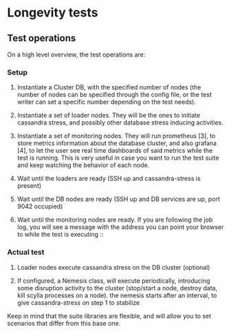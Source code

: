 # Longevity tests

## Test operations

On a high level overview, the test operations are:

### Setup

1) Instantiate a Cluster DB, with the specified number of nodes (the number
   of nodes can be specified through the config file, or the test writer can
   set a specific number depending on the test needs).

2) Instantiate a set of loader nodes. They will be the ones to initiate
   cassandra stress, and possibly other database stress inducing activities.

3) Instantiate a set of monitoring nodes. They will run prometheus [3], to
   store metrics information about the database cluster, and also grafana [4],
   to let the user see real time dashboards of said metrics while the test is
   running. This is very useful in case you want to run the test suite and keep
   watching the behavior of each node.

4) Wait until the loaders are ready (SSH up and cassandra-stress is present)

5) Wait until the DB nodes are ready (SSH up and DB services are up, port 9042
   occupied)

6) Wait until the monitoring nodes are ready. If you are following the job log,
   you will see a message with the address you can point your browser to while
   the test is executing ::

### Actual test

1) Loader nodes execute cassandra stress on the DB cluster (optional)

2) If configured, a Nemesis class, will execute periodically, introducing some
   disruption activity to the cluster (stop/start a node, destroy data, kill
   scylla processes on a node). the nemesis starts after an interval, to give
   cassandra-stress on step 1 to stabilize

Keep in mind that the suite libraries are flexible, and will allow you to
set scenarios that differ from this base one.
